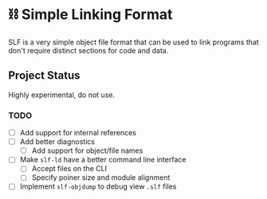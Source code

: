 # ⛓ Simple Linking Format

SLF is a very simple object file format that can be used to link programs that don't require distinct sections for code and data.

## Project Status

Highly experimental, do not use.

### TODO

- [ ] Add support for internal references
- [ ] Add better diagnostics
  - [ ] Add support for object/file names
- [ ] Make `slf-ld` have a better command line interface
  - [ ] Accept files on the CLI
  - [ ] Specify poiner size and module alignment
- [ ] Implement `slf-objdump` to debug view `.slf` files
